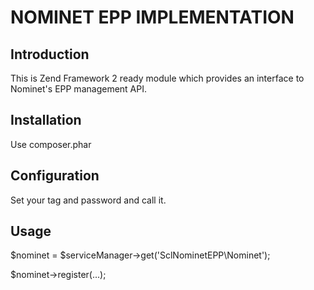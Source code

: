 NOMINET EPP IMPLEMENTATION
==========================

Introduction
------------

This is Zend Framework 2 ready module which provides an interface to Nominet's
EPP management API.

Installation
------------

Use composer.phar


Configuration
-------------

Set your tag and password and call it.


Usage
-----

$nominet = $serviceManager->get('SclNominetEPP\Nominet');

$nominet->register(...);
